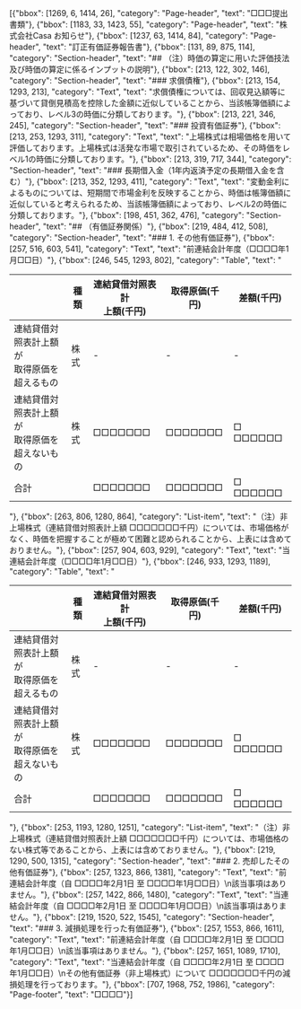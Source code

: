 [{"bbox": [1269, 6, 1414, 26], "category": "Page-header", "text": "□□□提出書類"}, {"bbox": [1183, 33, 1423, 55], "category": "Page-header", "text": "株式会社Casa お知らせ"}, {"bbox": [1237, 63, 1414, 84], "category": "Page-header", "text": "訂正有価証券報告書"}, {"bbox": [131, 89, 875, 114], "category": "Section-header", "text": "## （注）時価の算定に用いた評価技法及び時価の算定に係るインプットの説明"}, {"bbox": [213, 122, 302, 146], "category": "Section-header", "text": "### 求償債権"}, {"bbox": [213, 154, 1293, 213], "category": "Text", "text": "求償債権については、回収見込額等に基づいて貸倒見積高を控除した金額に近似していることから、当該帳簿価額によっており、レベル3の時価に分類しております。"}, {"bbox": [213, 221, 346, 245], "category": "Section-header", "text": "### 投資有価証券"}, {"bbox": [213, 253, 1293, 311], "category": "Text", "text": "上場株式は相場価格を用いて評価しております。上場株式は活発な市場で取引されているため、その時価をレベル1の時価に分類しております。"}, {"bbox": [213, 319, 717, 344], "category": "Section-header", "text": "### 長期借入金（1年内返済予定の長期借入金を含む）"}, {"bbox": [213, 352, 1293, 411], "category": "Text", "text": "変動金利によるものについては、短期間で市場金利を反映することから、時価は帳簿価額に近似していると考えられるため、当該帳簿価額によっており、レベル2の時価に分類しております。"}, {"bbox": [198, 451, 362, 476], "category": "Section-header", "text": "## （有価証券関係）"}, {"bbox": [219, 484, 412, 508], "category": "Section-header", "text": "### 1. その他有価証券"}, {"bbox": [257, 516, 603, 541], "category": "Text", "text": "前連結会計年度（□□□□年1月□□日）"}, {"bbox": [246, 545, 1293, 802], "category": "Table", "text": "<table><thead><tr><th></th><th>種類</th><th>連結貸借対照表計<br>上額(千円)</th><th>取得原価(千円)</th><th>差額(千円)</th></tr></thead><tbody><tr><td>連結貸借対照表計上額が<br>取得原価を超えるもの</td><td>株式</td><td>-</td><td>-</td><td>-</td></tr><tr><td>連結貸借対照表計上額が<br>取得原価を超えないもの</td><td>株式</td><td>□□□□□□□</td><td>□□□□□□□</td><td>□ □□□□□□</td></tr><tr><td>合計</td><td></td><td>□□□□□□□</td><td>□□□□□□□</td><td>□ □□□□□□</td></tr></tbody></table>"}, {"bbox": [263, 806, 1280, 864], "category": "List-item", "text": "（注）非上場株式（連結貸借対照表計上額 □□□□□□□千円）については、市場価格がなく、時価を把握することが極めて困難と認められることから、上表には含めておりません。"}, {"bbox": [257, 904, 603, 929], "category": "Text", "text": "当連結会計年度（□□□□年1月□□日）"}, {"bbox": [246, 933, 1293, 1189], "category": "Table", "text": "<table><thead><tr><th></th><th>種類</th><th>連結貸借対照表計<br>上額(千円)</th><th>取得原価(千円)</th><th>差額(千円)</th></tr></thead><tbody><tr><td>連結貸借対照表計上額が<br>取得原価を超えるもの</td><td>株式</td><td>-</td><td>-</td><td>-</td></tr><tr><td>連結貸借対照表計上額が<br>取得原価を超えないもの</td><td>株式</td><td>□□□□□□□</td><td>□□□□□□□</td><td>□ □□□□□□</td></tr><tr><td>合計</td><td></td><td>□□□□□□□</td><td>□□□□□□□</td><td>□ □□□□□□</td></tr></tbody></table>"}, {"bbox": [253, 1193, 1280, 1251], "category": "List-item", "text": "（注）非上場株式（連結貸借対照表計上額 □□□□□□□千円）については、市場価格のない株式等であることから、上表には含めておりません。"}, {"bbox": [219, 1290, 500, 1315], "category": "Section-header", "text": "### 2. 売却したその他有価証券"}, {"bbox": [257, 1323, 866, 1381], "category": "Text", "text": "前連結会計年度（自 □□□□年2月1日 至 □□□□年1月□□日）\n該当事項はありません。"}, {"bbox": [257, 1422, 866, 1480], "category": "Text", "text": "当連結会計年度（自 □□□□年2月1日 至 □□□□年1月□□日）\n該当事項はありません。"}, {"bbox": [219, 1520, 522, 1545], "category": "Section-header", "text": "### 3. 減損処理を行った有価証券"}, {"bbox": [257, 1553, 866, 1611], "category": "Text", "text": "前連結会計年度（自 □□□□年2月1日 至 □□□□年1月□□日）\n該当事項はありません。"}, {"bbox": [257, 1651, 1089, 1710], "category": "Text", "text": "当連結会計年度（自 □□□□年2月1日 至 □□□□年1月□□日）\nその他有価証券（非上場株式）について □□□□□□□千円の減損処理を行っております。"}, {"bbox": [707, 1968, 752, 1986], "category": "Page-footer", "text": "□□□□"}]